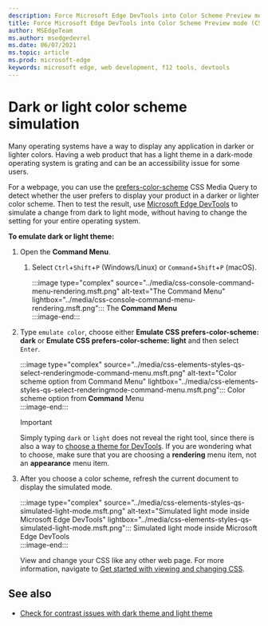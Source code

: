 ```yaml
---
description: Force Microsoft Edge DevTools into Color Scheme Preview mode.
title: Force Microsoft Edge DevTools into Color Scheme Preview mode (CSS Prefers Color Scheme)
author: MSEdgeTeam
ms.author: msedgedevrel
ms.date: 06/07/2021
ms.topic: article
ms.prod: microsoft-edge
keywords: microsoft edge, web development, f12 tools, devtools
---
```

# Dark or light color scheme simulation  

Many operating systems have a way to display any application in darker or lighter colors.  Having a web product that has a light theme in a dark-mode operating system is grating and can be an accessibility issue for some users.  

For a webpage, you can use the [prefers-color-scheme][MDNPrefersColorScheme] CSS Media Query to detect whether the user prefers to display your product in a darker or lighter color scheme.  Then to test the result, use [Microsoft Edge DevTools][DevtoolsIndex] to simulate a change from dark to light mode, without having to change the setting for your entire operating system.  

**To emulate dark or light theme:**

1.  Open the **Command Menu**.  
    1.  Select `Ctrl`+`Shift`+`P` \(Windows/Linux\) or `Command`+`Shift`+`P` \(macOS\).  
        
        :::image type="complex" source="../media/css-console-command-menu-rendering.msft.png" alt-text="The Command Menu" lightbox="../media/css-console-command-menu-rendering.msft.png":::
           The **Command Menu**  
        :::image-end:::  
        
1.  Type `emulate color`, choose either **Emulate CSS prefers-color-scheme: dark** or **Emulate CSS prefers-color-scheme: light** and then select `Enter`.  
    
    :::image type="complex" source="../media/css-elements-styles-qs-select-renderingmode-command-menu.msft.png" alt-text="Color scheme option from Command Menu" lightbox="../media/css-elements-styles-qs-select-renderingmode-command-menu.msft.png":::
       Color scheme option from **Command** Menu  
    :::image-end:::  
    
    > [!IMPORTANT]
    > Simply typing `dark` or `light` does not reveal the right tool, since there is also a way to [choose a theme for DevTools][DevtoolsCustomizeDarkTheme].  If you are wondering what to choose, make sure that you are choosing a **rendering** menu item, not an **appearance** menu item.  

1.  After you choose a color scheme, refresh the current document to display the simulated mode.  
    
    :::image type="complex" source="../media/css-elements-styles-qs-simulated-light-mode.msft.png" alt-text="Simulated light mode inside Microsoft Edge DevTools" lightbox="../media/css-elements-styles-qs-simulated-light-mode.msft.png":::
       Simulated light mode inside Microsoft Edge DevTools  
    :::image-end:::  
    
    View and change your CSS like any other web page.  For more information, navigate to [Get started with viewing and changing CSS][DevtoolsCssIndex].  


## See also

* [Check for contrast issues with dark theme and light theme](test-dark-mode.md)


<!-- links -->  
[DevtoolsIndex]: ../index.md "Microsoft Edge (Chromium) Developer Tools | Microsoft Docs"  
[DevtoolsCustomizeDarkTheme]: ../customize/dark-theme.md "Enable Dark Theme In Microsoft Edge DevTools | Microsoft Docs"
[DevtoolsCssIndex]: ../css/index.md "Get started with viewing and changing CSS | Microsoft Docs"  
<!-- external links -->
[MDNPrefersColorScheme]: https://developer.mozilla.org/docs/Web/CSS/@media/prefers-color-scheme "prefers-color-scheme | MDN"  
